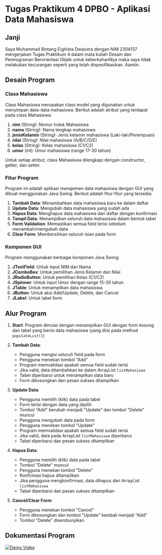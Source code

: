 # Tugas Praktikum 4 DPBO - Aplikasi Data Mahasiswa

## Janji


Saya Muhammad Bintang Eighista Dwiputra dengan NIM 2304137 mengerjakan Tugas Praktikum 4 dalam mata kuliah Desain dan Pemrograman Berorientasi Objek untuk keberkahanNya maka saya tidak melakukan kecurangan seperti yang telah dispesifikasikan. Aamiin.


## Desain Program

### Class Mahasiswa

Class Mahasiswa merupakan class model yang digunakan untuk menyimpan data-data mahasiswa. Berikut adalah atribut yang terdapat pada class Mahasiswa:

1. **nim** (String): Nomor Induk Mahasiswa
2. **nama** (String): Nama lengkap mahasiswa
3. **jenisKelamin** (String): Jenis kelamin mahasiswa (Laki-laki/Perempuan)
4. **nilai** (String): Nilai mahasiswa (A/B/C/D/E)
5. **kelas** (String): Kelas mahasiswa (C1/C2)
6. **umur** (int): Umur mahasiswa (range 17-30 tahun)

Untuk setiap atribut, class Mahasiswa dilengkapi dengan constructor, getter, dan setter.

### Fitur Program

Program ini adalah aplikasi manajemen data mahasiswa dengan GUI yang dibuat menggunakan Java Swing. Berikut adalah fitur-fitur yang tersedia:

1. **Tambah Data**: Menambahkan data mahasiswa baru ke dalam daftar
2. **Update Data**: Mengubah data mahasiswa yang sudah ada
3. **Hapus Data**: Menghapus data mahasiswa dari daftar dengan konfirmasi
4. **Tampil Data**: Menampilkan seluruh data mahasiswa dalam bentuk tabel
5. **Form Validation**: Memastikan semua field terisi sebelum menambah/mengubah data
6. **Clear Form**: Membersihkan seluruh isian pada form

### Komponen GUI

Program menggunakan berbagai komponen Java Swing:

1. **JTextField**: Untuk input NIM dan Nama
2. **JComboBox**: Untuk pemilihan Jenis Kelamin dan Nilai
3. **JRadioButton**: Untuk pemilihan Kelas (C1/C2)
4. **JSpinner**: Untuk input Umur dengan range 15-30 tahun
5. **JTable**: Untuk menampilkan data mahasiswa
6. **JButton**: Untuk aksi Add/Update, Delete, dan Cancel
7. **JLabel**: Untuk label form

## Alur Program

1. **Start**: Program dimulai dengan menampilkan GUI dengan form kosong dan tabel yang berisi data mahasiswa (yang diisi pada method `populateList()`)

2. **Tambah Data**:
   - Pengguna mengisi seluruh field pada form
   - Pengguna menekan tombol "Add"
   - Program memvalidasi apakah semua field sudah terisi
   - Jika valid, data ditambahkan ke dalam ArrayList `listMahasiswa`
   - Tabel diperbarui untuk menampilkan data baru
   - Form dikosongkan dan pesan sukses ditampilkan

3. **Update Data**:
   - Pengguna memilih (klik) data pada tabel
   - Form terisi dengan data yang dipilih
   - Tombol "Add" berubah menjadi "Update" dan tombol "Delete" muncul
   - Pengguna mengubah data pada form
   - Pengguna menekan tombol "Update"
   - Program memvalidasi apakah semua field sudah terisi
   - Jika valid, data pada ArrayList `listMahasiswa` diperbarui
   - Tabel diperbarui dan pesan sukses ditampilkan

4. **Hapus Data**:
   - Pengguna memilih (klik) data pada tabel
   - Tombol "Delete" muncul
   - Pengguna menekan tombol "Delete"
   - Konfirmasi hapus ditampilkan
   - Jika pengguna mengkonfirmasi, data dihapus dari ArrayList `listMahasiswa`
   - Tabel diperbarui dan pesan sukses ditampilkan

5. **Cancel/Clear Form**:
   - Pengguna menekan tombol "Cancel"
   - Form dikosongkan dan tombol "Update" kembali menjadi "Add"
   - Tombol "Delete" disembunyikan

## Dokumentasi Program
[![Demo Video](https://img.youtube.com/vi/MUYVNhA4Dhg/0.jpg)](https://www.youtube.com/watch?v=MUYVNhA4Dhg)

